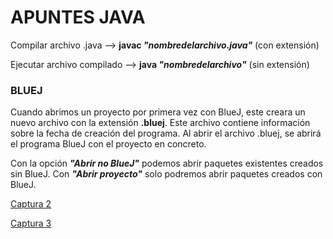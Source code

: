# APUNTES JAVA

Compilar archivo .java --> **javac _"nombredelarchivo.java"_** (con extensión)

Ejecutar archivo compilado --> **java _"nombredelarchivo"_** (sin extensión)

### BLUEJ

Cuando abrimos un proyecto por primera vez con BlueJ, este creara un nuevo archivo con la extensión **.bluej**. Este archivo contiene información sobre la fecha de creación del programa. Al abrir el archivo .bluej, se abrirá el programa BlueJ con el proyecto en concreto.

Con la opción **_"Abrir no BlueJ"_** podemos abrir paquetes existentes creados sin BlueJ. Con **_"Abrir proyecto"_** solo podremos abrir paquetes creados con BlueJ.

[Captura 2](https://i.imgur.com/6NFg2SG.png)

[Captura 3](https://i.imgur.com/s3cUU1N.png)
